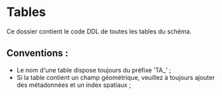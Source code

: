 # Tables
Ce dossier contient le code DDL de toutes les tables du schéma.

## Conventions :
- Le nom d'une table dispose toujours du préfixe 'TA_' ;
- Si la table contient un champ géométrique, veuillez à toujours ajouter des métadonnées et un index spatiaux ;
